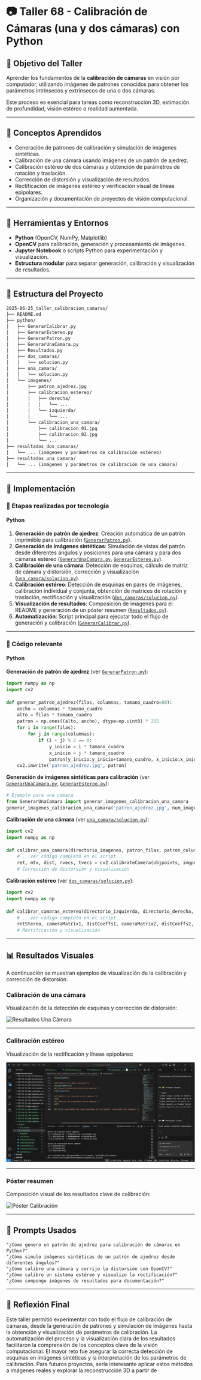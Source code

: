 # 📷 Taller 68 - Calibración de Cámaras (una y dos cámaras) con Python

## 🎯 Objetivo del Taller

Aprender los fundamentos de la **calibración de cámaras** en visión por computador, utilizando imágenes de patrones conocidos para obtener los parámetros intrínsecos y extrínsecos de una o dos cámaras.

Este proceso es esencial para tareas como reconstrucción 3D, estimación de profundidad, visión estéreo o realidad aumentada.

---

## 🧠 Conceptos Aprendidos

- Generación de patrones de calibración y simulación de imágenes sintéticas.
- Calibración de una cámara usando imágenes de un patrón de ajedrez.
- Calibración estéreo de dos cámaras y obtención de parámetros de rotación y traslación.
- Corrección de distorsión y visualización de resultados.
- Rectificación de imágenes estéreo y verificación visual de líneas epipolares.
- Organización y documentación de proyectos de visión computacional.

---

## 🔧 Herramientas y Entornos

- **Python** (OpenCV, NumPy, Matplotlib)
- **OpenCV** para calibración, generación y procesamiento de imágenes.
- **Jupyter Notebook** o scripts Python para experimentación y visualización.
- **Estructura modular** para separar generación, calibración y visualización de resultados.

---

## 📁 Estructura del Proyecto

```
2025-06-25_taller_calibracion_camaras/
├── README.md
├── python/
│   ├── GenerarCalibrar.py
│   ├── GenerarEstereo.py
│   ├── GenerarPatron.py
│   ├── GenerarUnaCamara.py
│   ├── Resultados.py
│   ├── dos_camaras/
│   │   └── solucion.py
│   ├── una_camara/
│   │   └── solucion.py
│   └── imagenes/
│       ├── patron_ajedrez.jpg
│       ├── calibracion_estereo/
│       │   ├── derecha/
│       │   │   └── ...
│       │   └── izquierda/
│       │       └── ...
│       └── calibracion_una_camara/
│           ├── calibracion_01.jpg
│           ├── calibracion_02.jpg
│           └── ...
├── resultados_dos_camaras/
│   └── ... (imágenes y parámetros de calibración estéreo)
├── resultados_una_camara/
│   └── ... (imágenes y parámetros de calibración de una cámara)
```

---

## 🧪 Implementación

### 🔹 Etapas realizadas por tecnología

#### Python

1. **Generación de patrón de ajedrez**: Creación automática de un patrón imprimible para calibración ([`GenerarPatron.py`](python/GenerarPatron.py)).
2. **Generación de imágenes sintéticas**: Simulación de vistas del patrón desde diferentes ángulos y posiciones para una cámara y para dos cámaras estéreo ([`GenerarUnaCamara.py`](python/GenerarUnaCamara.py), [`GenerarEstereo.py`](python/GenerarEstereo.py)).
3. **Calibración de una cámara**: Detección de esquinas, cálculo de matriz de cámara y distorsión, corrección y visualización ([`una_camara/solucion.py`](python/una_camara/solucion.py)).
4. **Calibración estéreo**: Detección de esquinas en pares de imágenes, calibración individual y conjunta, obtención de matrices de rotación y traslación, rectificación y visualización ([`dos_camaras/solucion.py`](python/dos_camaras/solucion.py)).
5. **Visualización de resultados**: Composición de imágenes para el README y generación de un póster resumen ([`Resultados.py`](python/Resultados.py)).
6. **Automatización**: Script principal para ejecutar todo el flujo de generación y calibración ([`GenerarCalibrar.py`](python/GenerarCalibrar.py)).

---

### 🔹 Código relevante

#### Python

**Generación de patrón de ajedrez** (ver [`GenerarPatron.py`](python/GenerarPatron.py)):

```python
import numpy as np
import cv2

def generar_patron_ajedrez(filas, columnas, tamano_cuadro=80):
    ancho = columnas * tamano_cuadro
    alto = filas * tamano_cuadro
    patron = np.ones((alto, ancho), dtype=np.uint8) * 255
    for i in range(filas):
        for j in range(columnas):
            if (i + j) % 2 == 0:
                y_inicio = i * tamano_cuadro
                x_inicio = j * tamano_cuadro
                patron[y_inicio:y_inicio+tamano_cuadro, x_inicio:x_inicio+tamano_cuadro] = 0
    cv2.imwrite('patron_ajedrez.jpg', patron)
```

**Generación de imágenes sintéticas para calibración** (ver [`GenerarUnaCamara.py`](python/GenerarUnaCamara.py), [`GenerarEstereo.py`](python/GenerarEstereo.py)):

```python
# Ejemplo para una cámara
from GenerarUnaCamara import generar_imagenes_calibracion_una_camara
generar_imagenes_calibracion_una_camara('patron_ajedrez.jpg', num_imagenes=15)
```

**Calibración de una cámara** (ver [`una_camara/solucion.py`](python/una_camara/solucion.py)):

```python
import cv2
import numpy as np

def calibrar_una_camara(directorio_imagenes, patron_filas, patron_columnas, tamano_cuadro=1.0):
    # ...ver código completo en el script...
    ret, mtx, dist, rvecs, tvecs = cv2.calibrateCamera(objpoints, imgpoints, img_shape, None, None)
    # Corrección de distorsión y visualización
```

**Calibración estéreo** (ver [`dos_camaras/solucion.py`](python/dos_camaras/solucion.py)):

```python
import cv2
import numpy as np

def calibrar_camaras_estereo(directorio_izquierda, directorio_derecha, patron_filas, patron_columnas, tamano_cuadro=1.0):
    # ...ver código completo en el script...
    retStereo, cameraMatrix1, distCoeffs1, cameraMatrix2, distCoeffs2, R, T, E, F = cv2.stereoCalibrate(...)
    # Rectificación y visualización
```

---

## 📊 Resultados Visuales

A continuación se muestran ejemplos de visualización de la calibración y corrección de distorsión.

### Calibración de una cámara

Visualización de la detección de esquinas y corrección de distorsión:

![Resultados Una Cámara](./resultados_una_camara/solucion.gif)

---

### Calibración estéreo

Visualización de la rectificación y líneas epipolares:

![Resultados Estéreo](./resultados_dos_camaras/solucion.gif)

---

### Póster resumen

Composición visual de los resultados clave de calibración:

![Póster Calibración](./poster_calibracion_camaras.jpg)

---

## 🧩 Prompts Usados

```text
"¿Cómo genero un patrón de ajedrez para calibración de cámaras en Python?"
"¿Cómo simulo imágenes sintéticas de un patrón de ajedrez desde diferentes ángulos?"
"¿Cómo calibro una cámara y corrijo la distorsión con OpenCV?"
"¿Cómo calibro un sistema estéreo y visualizo la rectificación?"
"¿Cómo compongo imágenes de resultados para documentación?"
```

---

## 💬 Reflexión Final

Este taller permitió experimentar con todo el flujo de calibración de cámaras, desde la generación de patrones y simulación de imágenes hasta la obtención y visualización de parámetros de calibración. La automatización del proceso y la visualización clara de los resultados facilitaron la comprensión de los conceptos clave de la visión computacional. El mayor reto fue asegurar la correcta detección de esquinas en imágenes sintéticas y la interpretación de los parámetros de calibración. Para futuros proyectos, sería interesante aplicar estos métodos a imágenes reales y explorar la reconstrucción 3D a partir de
